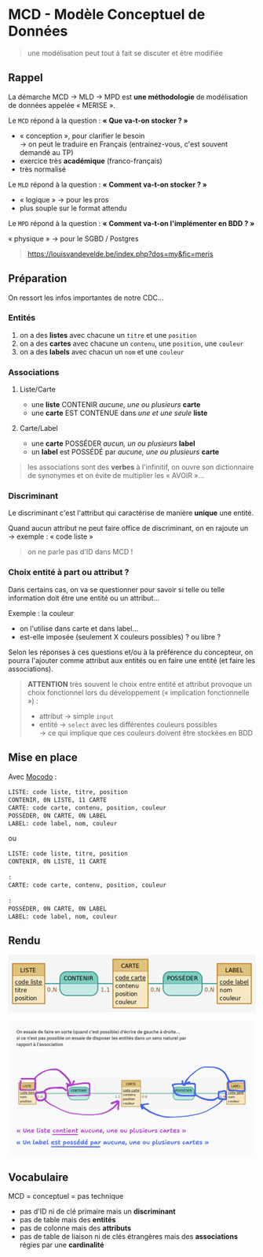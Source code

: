# MCD - Modèle Conceptuel de Données

> une modélisation peut tout à fait se discuter et être modifiée

## Rappel

La démarche MCD → MLD → MPD est **une méthodologie** de modélisation
de données appelée « MERISE ».

Le `MCD` répond à la question : **« Que va-t-on stocker ? »**

- « conception », pour clarifier le besoin  
  → on peut le traduire en Français (entrainez-vous, c'est souvent demandé au TP)
- exercice très **académique** (franco-français)
- très normalisé

Le `MLD` répond à la question : **« Comment va-t-on stocker ? »**

- « logique » → pour les pros
- plus souple sur le format attendu

Le `MPD` répond à la question : **« Comment va-t-on l'implémenter en BDD ? »**

« physique » → pour le SGBD / Postgres

> <https://louisvandevelde.be/index.php?dos=my&fic=meris>

## Préparation

On ressort les infos importantes de notre CDC…  

### Entités

1. on a des **listes** avec chacune un `titre` et une `position`
2. on a des **cartes** avec chacune un `contenu`, une `position`, une `couleur`
3. on a des **labels** avec chacun un `nom` et une `couleur`

### Associations

1. Liste/Carte

    - une **liste** CONTENIR _aucune, une ou plusieurs_ **carte**
    - une **carte** EST CONTENUE dans _une et une seule_ **liste**

2. Carte/Label

    - une **carte** POSSÉDER _aucun, un ou plusieurs_ **label**
    - un **label** est POSSÉDÉ par _aucune, une ou plusieurs_ **carte**
  
> les associations sont des **verbes** à l'infinitif,
> on ouvre son dictionnaire de synonymes et on évite de
> multiplier les « AVOIR »…

### Discriminant

Le discriminant c'est l'attribut qui caractérise de manière **unique** une entité.

Quand aucun attribut ne peut faire office de discriminant,
on en rajoute un  
→ exemple : « code liste »

> on ne parle pas d'ID dans MCD !

### Choix entité à part ou attribut ?

Dans certains cas, on va se questionner pour savoir si telle ou telle
information doit être une entité ou un attribut…

Exemple : la couleur  

- on l'utilise dans carte et dans label…
- est-elle imposée (seulement X couleurs possibles) ? ou libre ?

Selon les réponses à ces questions et/ou à la préférence du concepteur,
on pourra l'ajouter comme attribut aux entités ou en faire une entité
(et faire les associations).

> **ATTENTION** très souvent le choix entre entité et attribut provoque
> un choix fonctionnel lors du développement (« implication fonctionnelle ») :
>
> - attribut → simple `input`
> - entité → `select` avec les différentes couleurs possibles  
>   → ce qui implique que ces couleurs doivent être stockées en BDD

## Mise en place

Avec [Mocodo](https://www.mocodo.net/) :

```text
LISTE: code liste, titre, position
CONTENIR, 0N LISTE, 11 CARTE
CARTE: code carte, contenu, position, couleur
POSSÉDER, 0N CARTE, 0N LABEL
LABEL: code label, nom, couleur
```

ou

```text
LISTE: code liste, titre, position
CONTENIR, 0N LISTE, 11 CARTE

:
CARTE: code carte, contenu, position, couleur

:
POSSÉDER, 0N CARTE, 0N LABEL
LABEL: code label, nom, couleur
```

## Rendu

![MCD](mcd.png)

![Lire les cardinalités](lecture_cardinalite.png)

## Vocabulaire

MCD = conceptuel = pas technique

- pas d'ID ni de clé primaire mais un **discriminant**
- pas de table mais des **entités**
- pas de colonne mais des **attributs**
- pas de table de liaison ni de clés étrangères mais des
  **associations** régies par une **cardinalité**
